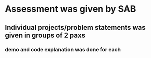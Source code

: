 <h1>Assessment was given by SAB</h1>
<h2>Individual projects/problem statements was given in groups of 2 paxs</h2>
<h3>demo and code explanation was done for each</h3>
